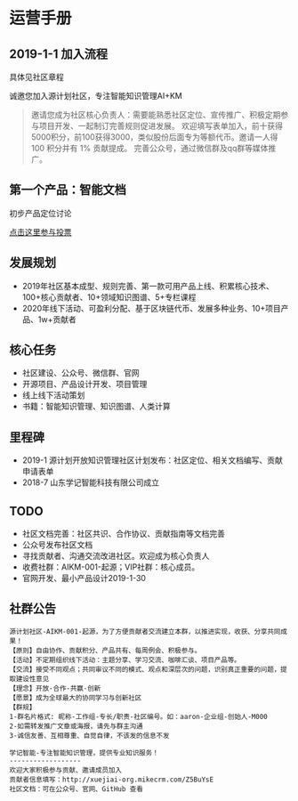 运营手册
============

## 2019-1-1 加入流程

具体见社区章程

诚邀您加入源计划社区，专注智能知识管理AI+KM

> 邀请您成为社区核心负责人：需要能熟悉社区定位、宣传推广、积极定期参与项目开发、一起制订完善规则促进发展。
> 欢迎填写表单加入，前十获得5000积分，前100获得3000，类似股份后面专为等额代币。邀请一人得 100 积分并有 1% 贡献提成。
完善公众号，通过微信群及qq群等媒体推广。


## 第一个产品：智能文档

初步产品定位讨论

[点击这里参与投票](http://xuejiai-org.mikecrm.com/o2mjKg6)


## 发展规划

- 2019年社区基本成型、规则完善、第一款可用产品上线、积累核心技术、100+核心贡献者、10+领域知识图谱、5+专栏课程
- 2020年线下活动、可盈利分配、基于区块链代币、发展多种业务、10+项目产品、1w+贡献者

## 核心任务

- 社区建设、公众号、微信群、官网
- 开源项目、产品设计开发、项目管理
- 线上线下活动策划
- 书籍：智能知识管理、知识图谱、人类计算

## 里程碑

- 2019-1 源计划开放知识管理社区计划发布：社区定位、相关文档编写、贡献申请表单
- 2018-7 山东学记智能科技有限公司成立

## TODO

- 社区文档完善：社区共识、合作协议、贡献指南等文档完善
- 公众号发布社区文档
- 寻找贡献者、沟通交流改进社区。欢迎成为核心负责人
- 收费社群：AIKM-001-起源；VIP社群：核心成员。
- 官网开发、最小产品设计2019-1-30

## 社群公告

```
源计划社区-AIKM-001-起源，为了方便贡献者交流建立本群，以推进实现，收获、分享共同成果！
【原则】自由协作、贡献积分、产品共有、每周例会、积极参与。
【活动】不定期组织线下活动：主题分享、学习交流、咖啡汇谈、项目产品等。
【交流】接受不同观点；共同审议不同的模式、观点和深层次的问题，识别真正重要的问题，提取建设性意见
【理念】开放-合作-共赢-创新
【愿景】成为全球最大的协同学习与创新社区
【群规】
1-群名片格式: 昵称-工作组-专长/职责-社区编号。如：aaron-企业组-创始人-M000
2-如需转发推广文章或海报，请先与群主沟通
3-诚信友善、互相尊重、自觉自律，不该发的信息不发

学记智能-专注智能知识管理，提供专业知识服务！
------------------
欢迎大家积极参与贡献、邀请成员加入
贡献者信息填写：http://xuejiai-org.mikecrm.com/Z5BuYsE
社区文档：可在公众号、官网、GitHub 查看
```

